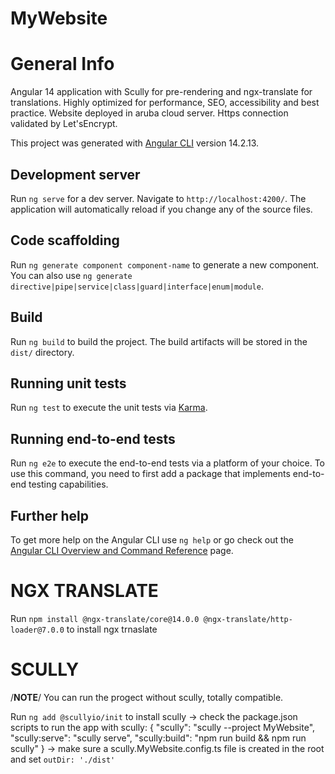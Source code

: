# MyWebsite

# General Info
Angular 14 application with Scully for pre-rendering and ngx-translate for translations.
Highly optimized for performance, SEO, accessibility and best practice. 
Website deployed in aruba cloud server.
Https connection validated by Let'sEncrypt.

This project was generated with [Angular CLI](https://github.com/angular/angular-cli) version 14.2.13.

## Development server

Run `ng serve` for a dev server. Navigate to `http://localhost:4200/`. The application will automatically reload if you change any of the source files.

## Code scaffolding

Run `ng generate component component-name` to generate a new component. You can also use `ng generate directive|pipe|service|class|guard|interface|enum|module`.

## Build

Run `ng build` to build the project. The build artifacts will be stored in the `dist/` directory.

## Running unit tests

Run `ng test` to execute the unit tests via [Karma](https://karma-runner.github.io).

## Running end-to-end tests

Run `ng e2e` to execute the end-to-end tests via a platform of your choice. To use this command, you need to first add a package that implements end-to-end testing capabilities.

## Further help

To get more help on the Angular CLI use `ng help` or go check out the [Angular CLI Overview and Command Reference](https://angular.io/cli) page.

# NGX TRANSLATE
Run `npm install @ngx-translate/core@14.0.0 @ngx-translate/http-loader@7.0.0` to install ngx trnaslate

# SCULLY
/**NOTE**/
You can run the progect without scully, totally compatible.

Run ` ng add @scullyio/init ` to install scully
  -> check the package.json scripts to run the app with scully: {
    "scully": "scully --project MyWebsite",
    "scully:serve": "scully serve",
    "scully:build": "npm run build && npm run scully"
  }
  -> make sure a scully.MyWebsite.config.ts file is created in the root and set `outDir: './dist' `

